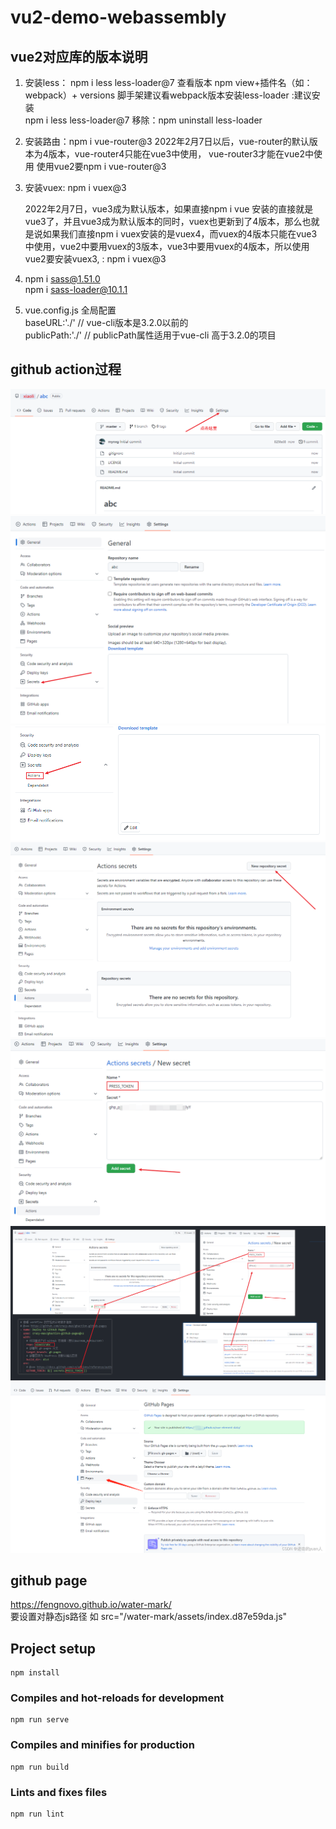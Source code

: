 # vu2-demo-webassembly
## vue2对应库的版本说明
1. 安装less： npm i less less-loader@7
      查看版本 npm view+插件名（如：webpack）+ versions
      脚手架建议看webpack版本安装less-loader :建议安装  
      npm i less less-loader@7
       移除：npm uninstall less-loader

2. 安装路由：npm i vue-router@3
   2022年2月7日以后，vue-router的默认版本为4版本，vue-router4只能在vue3中使用，
   vue-router3才能在vue2中使用
   使用vue2要npm i vue-router@3

3. 安装vuex: npm i vuex@3

   2022年2月7日，vue3成为默认版本，如果直接npm i vue 安装的直接就是vue3了，并且vue3成为默认版本的同时，vuex也更新到了4版本，那么也就是说如果我们直接npm i vuex安装的是vuex4，而vuex的4版本只能在vue3中使用，vue2中要用vuex的3版本，vue3中要用vuex的4版本，所以使用vue2要安装vuex3,  :     npm i vuex@3

4. npm i sass@1.51.0    
   npm i sass-loader@10.1.1

5. vue.config.js 全局配置   
   baseURL:'./'     // vue-cli版本是3.2.0以前的     
	publicPath:'./'  // publicPath属性适用于vue-cli 高于3.2.0的项目       


## github action过程  
![1](./images/1.png)
![2](./images/2.png)
![3](./images/3.png)
![4](./images/4.png)
![5](./images/5.png)
![6](./images/6.png)
![7](./images/7.png)


## github page
https://fengnovo.github.io/water-mark/     
要设置对静态js路径 如  src="/water-mark/assets/index.d87e59da.js"     

## Project setup
```
npm install
```

### Compiles and hot-reloads for development
```
npm run serve
```

### Compiles and minifies for production
```
npm run build
```

### Lints and fixes files
```
npm run lint
```
